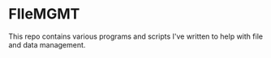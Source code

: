 # FIleMGMT
This repo contains various programs and scripts I've written to help with file and data management.
